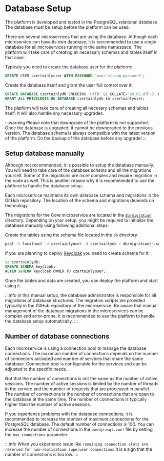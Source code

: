 # Database Setup

The platform is developed and tested in the PostgreSQL relational database. The database must be setup before the platform can be used.

There are several microservices that are using the database. Although each microservice can have its own database, it is recommended to use a single database for all microservices running in the same namespace. The platform will take care of creating all necessary schemas and tables itself in that case.

Typicaly you need to create the database user for the platform:
```sql
CREATE USER czertainlyuser WITH PASSWORD 'your-strong-password';
```

Create the database itself and grant the user full control over it:
```sql
CREATE DATABASE czertainlydb ENCODING 'UTF8' LC_COLLATE='en_US.UTF-8' LC_CTYPE='en_US.UTF-8' TEMPLATE=template0;
GRANT ALL PRIVILEGES ON DATABASE czertainlydb to czertainlyuser;
```
The platform will take care of creating all necesary schemas and tables itself. It will also handle any necessary upgrades.

:::warning
Please note that downgrade of the platform is not supported. Once the database is upgraded, it cannot be downgraded to the previous version. The database schema is always compatible with the latest version of the platform. Do the backup of the database before any upgrade!
:::

## Setup database manually

Although not recommended, it is possible to setup the database manually. You will need to take care of the database schema and all the migrations yourself.
Some of the migrations are more complex and require migration in the code as well. This is another reason why it is recommended to use the platform to handle the database setup.

Each microservice maintains its own database schema and migrations in the GitHub repository. The location of the schema and migrations depends on technology.

The migrations for the Core microservice are located in the [`db/migration`](https://github.com/3KeyCompany/CZERTAINLY-Core/tree/master/src/main/resources/db/migration) directory.
Depending on your setup, you might be required to initialize the database manually using following additional steps:

Create the tables using the schema file located in the `db` directory:
```bash
psql -h localhost -U czertainlyuser -d czertainlydb < db/migration/*.sql
```

If you are planning to deploy [Keycloak](../20-integration-guides/10-keycloak/01-overview.md) you need to create schema for it:
```sql
\c czertainlydb;
CREATE SCHEMA keycloak;
ALTER SCHEMA keycloak OWNER TO czertainlyuser;
```

Once the tables and data are created, you can deploy the platform and start using it.

:::info
In this manual setup, the database administrator is responsible for all migrations of database structures. The migration scripts are provided typically in the GitHub repository of the microservice. Be aware that manual management of the database migrations in the microservices can be complex and error-prone. It is recommended to use the platform to handle the database setup automatically.
:::

## Number of database connections

Each microservice is using a connection pool to manage the database connections. The maximum number of connections depends on the number of connectors activated and number of services that share the same database. Connection pool is configurable for the services and can be adjusted to the specific needs.

Not that the number of connections is not the same as the number of active sessions. The number of active sessions is limited by the number of threads in the service and the number of requests that are processed in parallel. The number of connections is the number of connections that are open to the database at the same time. The number of connections is typically higher than the number of active sessions.

If you experience problems with the database connections, it is recommended to increase the number of maximum connections for the PostgreSQL database. The default number of connections is 100. You can increase the number of connections in the `postgresql.conf` file by setting the `max_connections` parameter.

:::info
When you experience issue like `remaining connection slots are reserved for non-replication superuser connections` it is a sign that the number of connections is too low. 
:::